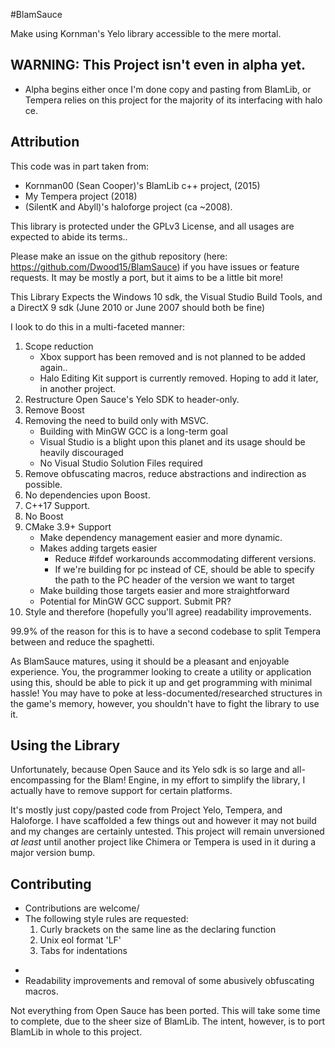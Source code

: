 #BlamSauce

Make using Kornman's Yelo library accessible to the mere mortal. 

## WARNING: This Project isn't even in alpha yet. 
 - Alpha begins either once I'm done copy and pasting from BlamLib, or Tempera relies on this project for the majority of its interfacing with halo ce.

## Attribution

This code was in part taken from: 
 - Kornman00 (Sean Cooper)'s BlamLib c++ project, (2015)
 - My Tempera project (2018)
 - (SilentK and Abyll)'s haloforge project (ca ~2008). 

This library is protected under the GPLv3 License, and all usages are expected to abide its terms..

Please make an issue on the github repository (here: https://github.com/Dwood15/BlamSauce) if you have issues or feature requests. It may be mostly a port, but it aims to be a little bit more! 

This Library Expects the Windows 10 sdk, the Visual Studio Build Tools, and a DirectX 9 sdk (June 2010 or June 2007 should both be fine)

I look to do this in a multi-faceted manner:

 1. Scope reduction
    - Xbox support has been removed and is not planned to be added again..
    - Halo Editing Kit support is currently removed. Hoping to add it later, in another project.
 2. Restructure Open Sauce's Yelo SDK to header-only.
 3. Remove Boost
 4. Removing the need to build only with MSVC.
    - Building with MinGW GCC is a long-term goal
    - Visual Studio is a blight upon this planet and its usage should be heavily discouraged
    - No Visual Studio Solution Files required
 5. Remove obfuscating macros, reduce abstractions and indirection as possible.
 6. No dependencies upon Boost.
 7. C++17 Support.
 8. No Boost
 9. CMake 3.9+ Support 
    - Make dependency management easier and more dynamic.
    - Makes adding targets easier 
      - Reduce #ifdef workarounds accommodating different versions.
      - If we're building for pc instead of CE, should be able to specify the path to the PC header of the version we want to target
    - Make building those targets easier and more straightforward
    - Potential for MinGW GCC support. Submit PR?
 10. Style and therefore (hopefully you'll agree) readability improvements.
 
99.9% of the reason for this is to have a second codebase to split Tempera between and reduce the spaghetti.
    
As BlamSauce matures, using it should be a pleasant and enjoyable experience. You, the programmer looking to create a utility or application using this, should be able to pick it up and get programming 
with minimal hassle! You may have to poke at less-documented/researched structures in the game's memory, however, you shouldn't have to fight the library to use it.
    
## Using the Library

   Unfortunately, because Open Sauce and its Yelo sdk is so large and all-encompassing for the Blam! Engine, in my effort to simplify the library, I actually have to remove support for certain platforms.
   
   It's mostly just copy/pasted code from Project Yelo, Tempera, and Haloforge. I have scaffolded a few things out and however it may not build and my 
   changes are certainly untested. This project will remain unversioned _at least_ until another project like Chimera or Tempera is used in it during a major version bump.
      
## Contributing 
   - Contributions are welcome/
   - The following style rules are requested:
       1.  Curly brackets on the same line as the declaring function
       2.  Unix eol format 'LF'
       3.  Tabs for indentations
 
  *
  * Readability improvements and removal of some abusively obfuscating macros.

  Not everything from Open Sauce has been ported. This will take some time to complete, due to the sheer size of BlamLib. The intent, however, is to port BlamLib in whole to this project. 
